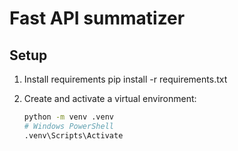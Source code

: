 # Fast API summatizer

## Setup

1. Install requirements
   pip install -r requirements.txt


1. Create and activate a virtual environment:
   ```bash
   python -m venv .venv
   # Windows PowerShell
   .venv\Scripts\Activate
